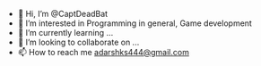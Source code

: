 - 👋 Hi, I’m @CaptDeadBat
- 👀 I’m interested in Programming in general, Game development
- 🌱 I’m currently learning ...
- 💞️ I’m looking to collaborate on ...
- 📫 How to reach me adarshks444@gmail.com

<!---
CaptDeadBat/CaptDeadBat is a ✨ special ✨ repository because its `README.md` (this file) appears on your GitHub profile.
You can click the Preview link to take a look at your changes.
--->
